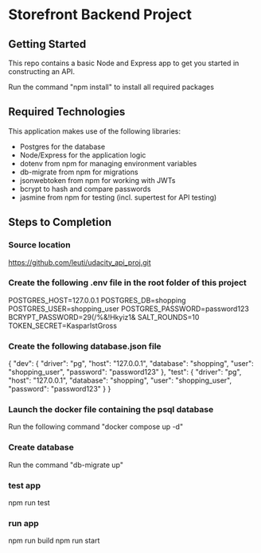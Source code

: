 # Storefront Backend Project

## Getting Started

This repo contains a basic Node and Express app to get you started in constructing an API.

Run the command "npm install" to install all required packages

## Required Technologies

This application makes use of the following libraries:

- Postgres for the database
- Node/Express for the application logic
- dotenv from npm for managing environment variables
- db-migrate from npm for migrations
- jsonwebtoken from npm for working with JWTs
- bcrypt to hash and compare passwords
- jasmine from npm for testing (incl. supertest for API testing)

## Steps to Completion

### Source location

https://github.com/leuti/udacity_api_proj.git

### Create the following .env file in the root folder of this project

POSTGRES_HOST=127.0.0.1
POSTGRES_DB=shopping
POSTGRES_USER=shopping_user
POSTGRES_PASSWORD=password123
BCRYPT_PASSWORD=29(/%&!Hkyiz1&
SALT_ROUNDS=10
TOKEN_SECRET=KasparIstGross

### Create the following database.json file

{
"dev": {
"driver": "pg",
"host": "127.0.0.1",
"database": "shopping",
"user": "shopping_user",
"password": "password123"
},
"test": {
"driver": "pg",
"host": "127.0.0.1",
"database": "shopping",
"user": "shopping_user",
"password": "password123"
}
}

### Launch the docker file containing the psql database

Run the following command "docker compose up -d"

### Create database

Run the command "db-migrate up"

### test app

npm run test

### run app

npm run build
npm run start

